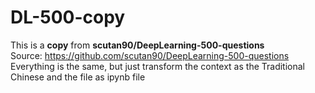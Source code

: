 # DL-500-copy
This is a **copy** from **scutan90/DeepLearning-500-questions**<br>
Source: https://github.com/scutan90/DeepLearning-500-questions<br>
Everything is the same, but just transform the context as the Traditional Chinese and the file as ipynb file
